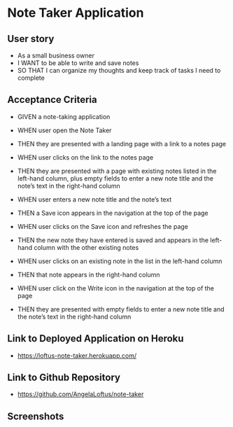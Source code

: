 # Note Taker Application

## User story

- As a small business owner
- I WANT to be able to write and save notes
- SO THAT I can organize my thoughts and keep track of tasks I need to complete

## Acceptance Criteria

- GIVEN a note-taking application
- WHEN user open the Note Taker
- THEN they are presented with a landing page with a link to a notes page

- WHEN user clicks on the link to the notes page
- THEN they are presented with a page with existing notes listed in the left-hand column, plus empty fields to enter a new note title and the note’s text in the right-hand column

- WHEN user enters a new note title and the note’s text
- THEN a Save icon appears in the navigation at the top of the page

- WHEN user clicks on the Save icon and refreshes the page
- THEN the new note they have entered is saved and appears in the left-hand column with the other existing notes

- WHEN user clicks on an existing note in the list in the left-hand column
- THEN that note appears in the right-hand column

- WHEN user click on the Write icon in the navigation at the top of the page
- THEN they are presented with empty fields to enter a new note title and the note’s text in the right-hand column

## Link to Deployed Application on Heroku

- https://loftus-note-taker.herokuapp.com/ 

## Link to Github Repository 

- https://github.com/AngelaLoftus/note-taker 

## Screenshots

